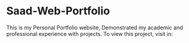 # Saad-Web-Portfolio
This is my Personal Portfolio website, Demonstrated my academic and professional experience with projects. To view this project, visit in: 
